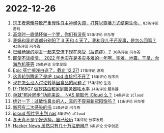 # 2022-12-26

1. [玩王者荣耀导致严重慢性自主神经失调，打算以直播方式结束生命。](https://www.v2ex.com/t/904667) `83条评论` `游戏`
1. [高烧时一直循环做一个梦，你们有没有](https://www.v2ex.com/t/904661) `55条评论` `问与答`
1. [我妈和我老婆都分别阳了 8 天和 4 天了，我和我儿子还没事，是怎么回事？](https://www.v2ex.com/t/904670) `43条评论` `问与答`
1. [已经杨康的朋友一起来交流下现在感受（后遗症）？](https://www.v2ex.com/t/904687) `36条评论` `问与答`
1. [即使不谈疫情， 2022 年也实在是多灾多难的一年啊，空难，地震，干旱，台海危机等等](https://www.v2ex.com/t/904665) `25条评论` `分享发现`
1. [Epic 死亡搁浅白送了，截止 12.27!](https://www.v2ex.com/t/904678) `17条评论` `游戏`
1. [这周轮到腾讯了是吧, tapd 直接打不开了](https://www.v2ex.com/t/904669) `16条评论` `程序员`
1. [现在怎么没人讨论转基因食品的问题了](https://www.v2ex.com/t/904685) `15条评论` `生活`
1. [I7-1165G7 做软路由和家庭服务器啥水平](https://www.v2ex.com/t/904673) `14条评论` `服务器`
1. [单就"照片同步"功能来说， NAS 能取代 iCloud 么？](https://www.v2ex.com/t/904664) `14条评论` `iCloud`
1. [统计一下：过敏性鼻炎的人，真的不容易新冠阳性吗？](https://www.v2ex.com/t/904695) `11条评论` `问与答`
1. [新冠有二次感染的吗](https://www.v2ex.com/t/904679) `11条评论` `问与答`
1. [icloud 照片导出到 nas](https://www.v2ex.com/t/904662) `8条评论` `iCloud`
1. [冬天真不是个好选择，自己经历](https://www.v2ex.com/t/904672) `7条评论` `分享发现`
1. [Hacker News 居然只有几十万注册用户](https://www.v2ex.com/t/904663) `6条评论` `分享创造`
